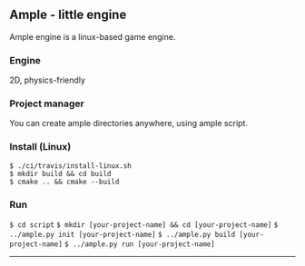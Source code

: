 ## Ample - little engine

Ample engine is a linux-based game engine.

### Engine
2D, physics-friendly

### Project manager
You can create ample directories anywhere, using ample script.

### Install (Linux)

`$ ./ci/travis/install-linux.sh` \
`$ mkdir build && cd build` \
`$ cmake .. && cmake --build`


### Run
`$ cd script`
`$ mkdir [your-project-name] && cd [your-project-name]`
`$ ../ample.py init [your-project-name]`
`$ ../ample.py build [your-project-name]`
`$ ../ample.py run [your-project-name]`

-------

